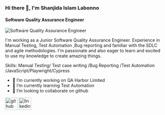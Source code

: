 ### Hi there 👋, I'm Shanjida Islam Labonno
#### Software Quality Assurance Engineer
![Software Quality Assurance Engineer](https://avatars.githubusercontent.com/u/99314305?s=400&u=1e25ce151f2d7a4949fcfd6092a1db603b55f779&v=4)

I'm working as a Junior Software Quality Assurance Engineer. Experience in Manual Testing, Test Automation ,Bug reporting and familiar with the SDLC and agile methodologies. I'm passionate and also eager to learn and excited to use my knowledge to create amazing things.

Skills: Manual Testing/ Test case writing /Bug Reporting /Test Automation /JavaScript/Playwright/Cypress

- 🔭 I’m currently working on QA Harbor Limited 
- 🌱 I’m currently learning Test Automation 
- 👯 I’m looking to collaborate on github 


[<img src='https://cdn.jsdelivr.net/npm/simple-icons@3.0.1/icons/github.svg' alt='github' height='40'>](https://github.com/https://github.com/Shanjida55)  [<img src='https://cdn.jsdelivr.net/npm/simple-icons@3.0.1/icons/linkedin.svg' alt='linkedin' height='40'>](https://www.linkedin.com/in/https://www.linkedin.com/in/shanjida-islam-6239351aa//)  


